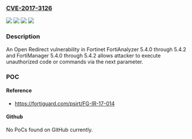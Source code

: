 ### [CVE-2017-3126](https://cve.mitre.org/cgi-bin/cvename.cgi?name=CVE-2017-3126)
![](https://img.shields.io/static/v1?label=Product&message=Fortinet%20FortiAnalyzer%2C%20FortiManager&color=blue)
![](https://img.shields.io/static/v1?label=Version&message=FortiAnalyzer%205.4.2%2C%205.4.1%2C%205.4.0%20&color=brightgreen)
![](https://img.shields.io/static/v1?label=Version&message=FortiManager%205.4.2%2C%205.4.1%2C%205.4.0%20&color=brightgreen)
![](https://img.shields.io/static/v1?label=Vulnerability&message=Open%20redirect&color=brightgreen)

### Description

An Open Redirect vulnerability in Fortinet FortiAnalyzer 5.4.0 through 5.4.2 and FortiManager 5.4.0 through 5.4.2 allows attacker to execute unauthorized code or commands via the next parameter.

### POC

#### Reference
- https://fortiguard.com/psirt/FG-IR-17-014

#### Github
No PoCs found on GitHub currently.

